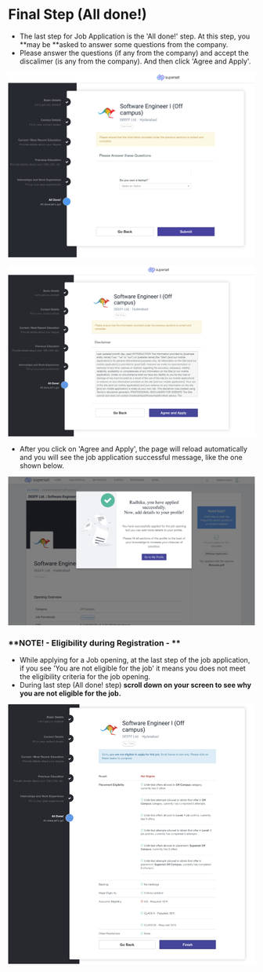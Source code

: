 # Final Step (All done!)

* The last step for Job Application is the 'All done!' step. At this step, you **may be **asked to answer some questions from the company.&#x20;
* Please answer the questions (if any from the company) and accept the discalimer (is any from the company). And then click 'Agree and Apply'.

![](<../../.gitbook/assets/image (231).png>)

![](<../../.gitbook/assets/image (234).png>)

* After you click on 'Agree and Apply', the page will reload automatically and you will see the job application successful message, like the one shown below.

![](<../../.gitbook/assets/image (228).png>)

### **NOTE! - Eligibility during Registration - **

* While applying for a Job opening, at the last step of the job application, if you see 'You are not eligible for the job' it means you does not meet the eligibility criteria for the job opening.&#x20;
* During last step (All done! step) **scroll down on your screen to see why you are not eligible for the job.**

![](<../../.gitbook/assets/image (232).png>)


